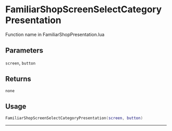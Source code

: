 # FamiliarShopScreenSelectCategoryPresentation
Function name in FamiliarShopPresentation.lua
## Parameters
`screen`, `button`
## Returns
`none`
## Usage
```lua
FamiliarShopScreenSelectCategoryPresentation(screen, button)
```
---

